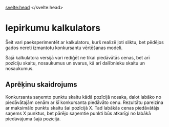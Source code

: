 <script>
	import Calculator from '$components/TenderCalculator.svelte'
</script>

<svelte:head>
	<title>Iepirkumu kalkulators</title>
	<meta name="description" content="Kalkulators, kas realizē sliktu iepirkumu vērtēšanas modeli.">
</svelte:head>

# Iepirkumu kalkulators

Šeit vari paeksperimentēt ar kalkulatoru, kurš realizē ļoti sliktu, bet
pēdējos gados nereti izmantotu konkursantu vērtēšanas modeli.

Šajā kalkulatora versijā vari rediģēt ne tikai piedāvātās cenas, bet arī
pozīciju skaitu, nosaukumus un svarus, kā arī dalībnieku skaitu un nosaukumus.

<Calculator editable=true configurable=true />

## Aprēķinu skaidrojums

Konkursanta saņemto punktu skaitu kādā pozīcijā nosaka, dalot labāko no
piedāvātajām cenām ar šī konkursanta piedāvāto cenu. Rezultātu pareizina
ar maksimālo punktu skaitu šai pozīcijā X. Tad labākās cenas piedāvātājs
saņems X punktus, bet pārējo saņemtie punkti būs atkarīgi no labākā
piedāvājuma šajā pozīcijā.
